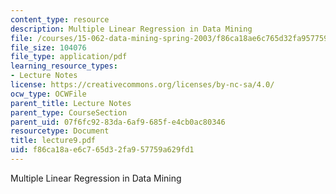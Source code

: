 ```yaml
---
content_type: resource
description: Multiple Linear Regression in Data Mining
file: /courses/15-062-data-mining-spring-2003/f86ca18ae6c765d32fa957759a629fd1_lecture9.pdf
file_size: 104076
file_type: application/pdf
learning_resource_types:
- Lecture Notes
license: https://creativecommons.org/licenses/by-nc-sa/4.0/
ocw_type: OCWFile
parent_title: Lecture Notes
parent_type: CourseSection
parent_uid: 07f6fc92-83da-6af9-685f-e4cb0ac80346
resourcetype: Document
title: lecture9.pdf
uid: f86ca18a-e6c7-65d3-2fa9-57759a629fd1
---
```

Multiple Linear Regression in Data Mining